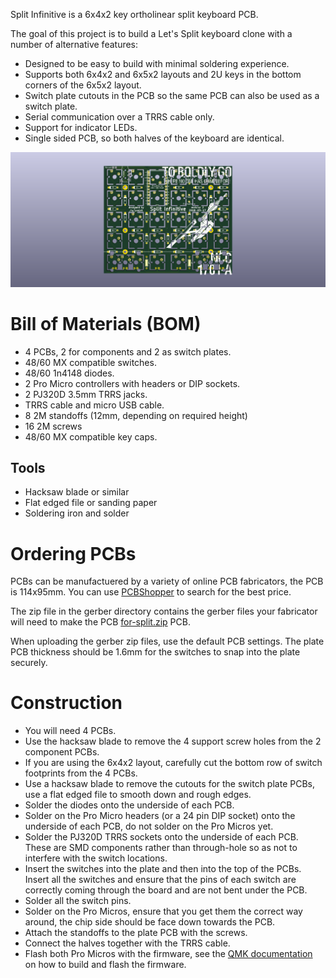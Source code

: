 Split Infinitive is a 6x4x2 key ortholinear split keyboard PCB.

The goal of this project is to build a Let's Split keyboard clone with a number of alternative features:

* Designed to be easy to build with minimal soldering experience.
* Supports both 6x4x2 and 6x5x2 layouts and 2U keys in the bottom corners of the 6x5x2 layout.
* Switch plate cutouts in the PCB so the same PCB can also be used as a switch plate.
* Serial communication over a TRRS cable only.
* Support for indicator LEDs.
* Single sided PCB, so both halves of the keyboard are identical.

![PCB render](pcb.png)

# Bill of Materials (BOM)

* 4 PCBs, 2 for components and 2 as switch plates.
* 48/60 MX compatible switches.
* 48/60 1n4148 diodes.
* 2 Pro Micro controllers with headers or DIP sockets.
* 2 PJ320D 3.5mm TRRS jacks.
* TRRS cable and micro USB cable.
* 8 2M standoffs (12mm, depending on required height)
* 16 2M screws
* 48/60 MX compatible key caps.

## Tools

* Hacksaw blade or similar
* Flat edged file or sanding paper
* Soldering iron and solder

# Ordering PCBs

PCBs can be manufactuered by a variety of online PCB fabricators, the PCB is 114x95mm. You can use [PCBShopper](https://pcbshopper.com/) to search for the best price.

The zip file in the gerber directory contains the gerber files your fabricator will need to make the PCB [for-split.zip](https://github.com/peej/for-split-keyboard/blob/master/gerber/for-split.zip) PCB.

When uploading the gerber zip files, use the default PCB settings. The plate PCB thickness should be 1.6mm for the switches to snap into the plate securely.

# Construction

* You will need 4 PCBs.
* Use the hacksaw blade to remove the 4 support screw holes from the 2 component PCBs.
* If you are using the 6x4x2 layout, carefully cut the bottom row of switch footprints from the 4 PCBs. 
* Use a hacksaw blade to remove the cutouts for the switch plate PCBs, use a flat edged file to smooth down and rough edges. 
* Solder the diodes onto the underside of each PCB.
* Solder on the Pro Micro headers (or a 24 pin DIP socket) onto the underside of each PCB, do not solder on the Pro Micros yet.
* Solder the PJ320D TRRS sockets onto the underside of each PCB. These are SMD components rather than through-hole so as not to interfere with the switch locations.
* Insert the switches into the plate and then into the top of the PCBs. Insert all the switches and ensure that the pins of each switch are correctly coming through the board and are not bent under the PCB.
* Solder all the switch pins.
* Solder on the Pro Micros, ensure that you get them the correct way around, the chip side should be face down towards the PCB.
* Attach the standoffs to the plate PCB with the screws.
* Connect the halves together with the TRRS cable.
* Flash both Pro Micros with the firmware, see the [QMK documentation](http://qmk.fm/) on how to build and flash the firmware.

